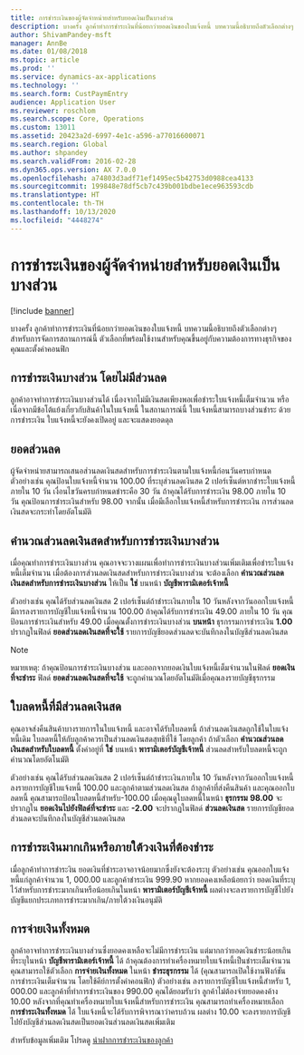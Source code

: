 ```yaml
---
title: การชำระเงินของผู้จัดจำหน่ายสำหรับยอดเงินเป็นบางส่วน
description: บางครั้ง ลูกค้าทำการชำระเงินที่น้อยกว่ายอดเงินของใบแจ้งหนี้ บทความนี้อธิบายถึงตัวเลือกต่างๆ สำหรับการจัดการสถานการณ์นี้ ตัวเลือกที่พร้อมใช้งานสำหรับคุณขึ้นอยู่กับความต้องการทางธุรกิจของคุณและตั้งค่าคอนฟิก
author: ShivamPandey-msft
manager: AnnBe
ms.date: 01/08/2018
ms.topic: article
ms.prod: ''
ms.service: dynamics-ax-applications
ms.technology: ''
ms.search.form: CustPaymEntry
audience: Application User
ms.reviewer: roschlom
ms.search.scope: Core, Operations
ms.custom: 13011
ms.assetid: 20423a2d-6997-4e1c-a596-a77016600071
ms.search.region: Global
ms.author: shpandey
ms.search.validFrom: 2016-02-28
ms.dyn365.ops.version: AX 7.0.0
ms.openlocfilehash: a74803d3adf71ef1495ec5b42753d0988cea4133
ms.sourcegitcommit: 199848e78df5cb7c439b001bdbe1ece963593cdb
ms.translationtype: HT
ms.contentlocale: th-TH
ms.lasthandoff: 10/13/2020
ms.locfileid: "4448274"
---
```

# <a name="customer-payments-for-a-partial-amount"></a>การชำระเงินของผู้จัดจำหน่ายสำหรับยอดเงินเป็นบางส่วน

[!include [banner](../includes/banner.md)]

บางครั้ง ลูกค้าทำการชำระเงินที่น้อยกว่ายอดเงินของใบแจ้งหนี้ บทความนี้อธิบายถึงตัวเลือกต่างๆ สำหรับการจัดการสถานการณ์นี้ ตัวเลือกที่พร้อมใช้งานสำหรับคุณขึ้นอยู่กับความต้องการทางธุรกิจของคุณและตั้งค่าคอนฟิก

<a name="partial-payment-with-no-discount"></a>การชำระเงินบางส่วน โดยไม่มีส่วนลด
--------------------------------

ลูกค้าอาจทำการชำระเงินบางส่วนได้ เนื่องจากไม่มีเงินสดเพียงพอเพื่อชำระใบแจ้งหนี้เต็มจำนวน หรือเนื่อจากมีข้อโต้แย้งเกี่ยวกับสินค้าในใบแจ้งหนี้ ในสถานการณ์นี้ ใบแจ้งหนี้สามารถบางส่วนชำระ ด้วยการชำระเงิน ใบแจ้งหนี้จะยังคงเปิดอยู่ และจะแสดงยอดดุล

## <a name="discount-amounts"></a>ยอดส่วนลด
ผู้จัดจำหน่ายสามารถเสนอส่วนลดเงินสดสำหรับการชำระเงินตามใบแจ้งหนี้ก่อนวันครบกำหนด ตัวอย่างเช่น คุณป้อนใบแจ้งหนี้จำนวน 100.00 ที่ระบุส่วนลดเงินสด 2 เปอร์เซ็นต์หากชำระใบแจ้งหนี้ภายใน 10 วัน เงื่อนไขวันครบกำหนดชำระคือ 30 วัน ถ้าคุณได้รับการชำระเงิน 98.00 ภายใน 10 วัน คุณป้อนการชำระเงินสำหรับ 98.00 จากนั้น เมื่อมีเลือกใบแจ้งหนี้สำหรับการชำระเงิน การส่วนลดเงินสดจะกระทำโดยอัตโนมัติ

## <a name="partial-payments-with-cash-discounts"></a>คำนวณส่วนลดเงินสดสำหรับการชำระเงินบางส่วน
เมื่อคุณทำการชำระเงินบางส่วน คุณอาจจะวางแผนเพื่อทำการชำระเงินบางส่วนเพิ่มเติมเพื่อชำระใบแจ้งหนี้เต็มจำนวน เมื่อต้องการส่วนลดเงินสดสำหรับการชำระเงินบางส่วน จะต้องเลือก **คำนวณส่วนลดเงินสดสำหรับการชำระเงินบางส่วน** ให้เป็น **ใช่** บนหน้า **บัญชีพารามิเตอร์เจ้าหนี้** 

ตัวอย่างเช่น คุณได้รับส่วนลดเงินสด 2 เปอร์เซ็นต์ถ้าชำระเงินภายใน 10 วันหลังจากวันออกใบแจ้งหนี้ มีการลงรายการบัญชีใบแจ้งหนี้จำนวน 100.00 ถ้าคุณได้รับการชำระเงิน 49.00 ภายใน 10 วัน คุณป้อนการชำระเงินสำหรับ 49.00 เมื่อคุณตั้งการชำระเงินบางส่วน **บนหน้า** ธุรกรรมการชำระเงิน **1.00** ปรากฏในฟิลด์ **ยอดส่วนลดเงินสดที่จะใช้** รายการบัญชียอดส่วนลดจะบันทึกลงในบัญชีส่วนลดเงินสด 

> [!NOTE] 
> หมายเหตุ: ถ้าคุณป้อนการชำระเงินบางส่วน และออกจากยอดเงินใบแจ้งหนี้เต็มจำนวนในฟิลด์ **ยอดเงินที่จะชำระ** ฟิลด์ **ยอดส่วนลดเงินสดที่จะใช้** จะถูกคำนวณโดยอัตโนมัติเมื่อคุณลงรายบัญชีธุรกรรม

## <a name="credit-notes-with-discounts"></a>ใบลดหนี้ที่มีส่วนลดเงินสด
คุณอาจส่งคืนสินค้าบางรายการในใบแจ้งหนี้ และอาจได้รับใบลดหนี้ ถ้าส่วนลดเงินสดถูกใช้ในใบแจ้งหนี้เดิม ใบลดหนี้ให้กับลูกค้าควรเป็นส่วนลดเงินสดสุทธิที่ใช้ โดยลูกค้า ถ้าตัวเลือก **คำนวณส่วนลดเงินสดสำหรับใบลดหนี้** ตั้งค่าอยู่ที่ **ใช่** บนหน้า **พารามิเตอร์บัญชีเจ้าหนี้** ส่วนลดสำหรับใบลดหนี้จะถูกคำนวณโดยอัตโนมัติ 

ตัวอย่างเช่น คุณได้รับส่วนลดเงินสด 2 เปอร์เซ็นต์ถ้าชำระเงินภายใน 10 วันหลังจากวันออกใบแจ้งหนี้ ลงรายการบัญชีใบแจ้งหนี้ 100.00 และลูกค้าตามส่วนลดเงินสด ถ้าลูกค้าที่ส่งคืนสินค้า และคุณออกใบลดหนี้ คุณสามารถป้อนใบลดหนี้สำหรับ-100.00 เมื่อคุณดูใบลดหนี้ในหน้า **ธุรกรรม** **98.00** จะปรากฏใน **ยอดเงินไปยังฟิลด์ที่จะชำระ** และ **-2.00** จะปรากฏในฟิลด์ **ส่วนลดเงินสด** รายการบัญชียอดส่วนลดจะบันทึกลงในบัญชีส่วนลดเงินสด

## <a name="overpaymentunderpayment-amounts"></a>การชำระเงินมากเกินหรือภายใต้วงเงินที่ต้องชำระ
เมื่อลูกค้าทำการชำระงิน ยอดเงินที่ชำระอาจอาจน้อยมากซึ่งยังจะต้องระบุ ตัวอย่างเช่น คุณออกใบแจ้งหนี้แก่ลูกค้าจำนวน 1, 000.00 และลูกค้าชำระเงิน 999.90 หากยอดคงเหลือน้อยกว่า ยอดเงินที่ระบุไว้สำหรับการชำระมากเกินหรือน้อยเกินในหน้า **พารามิเตอร์บัญชีเจ้าหนี้** ผลต่างจะลงรายการบัญชีไปยังบัญชีแยกประเภทการชำระมากเกิน/ภายใต้วงเงินอนุมัติ

## <a name="full-settlement"></a>การจ่ายเงินทั้งหมด
ลูกค้าอาจทำการชำระเงินบางส่วนซึ่งยอดคงเหลือจะไม่มีการชำระเงิน แต่มากกว่ายอดเงินชำระน้อยเกินที่ระบุในหน้า **บัญชีพารามิเตอร์เจ้าหนี้** ได้ ถ้าคุณต้องการทำเครื่องหมายใบแจ้งหนี้เป็นชำระเต็มจำนวน คุณสามารถใช้ตัวเลือก **การจ่ายเงินทั้งหมด** ในหน้า **ชำระธุรกรรม** ได้ (คุณสามารถเปิดใช้งานฟังก์ชันการชำระเงินเต็มจำนวน โดยใช้คีย์การตั้งค่าคอนฟิก) ตัวอย่างเช่น ลงรายการบัญชีใบแจ้งหนี้สำหรับ 1, 000.00 และลูกค้าที่ทำการชำระเงินของ 990.00 คุณได้ยอมรับว่า ลูกค้าไม่ต้องจ่ายยอดคงค้าง 10.00 หลังจากที่คุณทำเครื่องหมายใบแจ้งหนี้สำหรับการชำระเงิน คุณสามารถทำเครื่องหมายเลือก **การชำระเงินทั้งหมด** ได้ ใบแจ้งหนี้จะได้รับการพิจารณาว่าครบถ้วน ผลต่าง 10.00 จะลงรายการบัญชีไปยังบัญชีส่วนลดเงินสดเป็นยอดเงินส่วนลดเงินสดเพิ่มเติม


สำหรับข้อมูลเพิ่มเติม โปรดดู [นำฝากการชำระเงินของลูกค้า](tasks/deposit-customer-payments.md)
